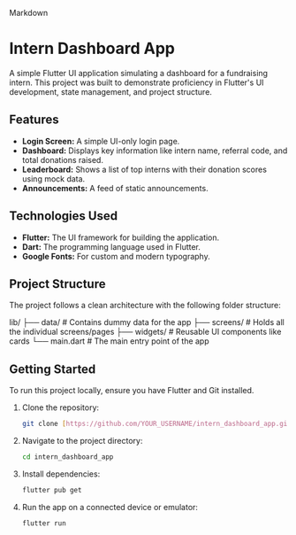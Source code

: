 Markdown

# Intern Dashboard App

A simple Flutter UI application simulating a dashboard for a fundraising intern. This project was built to demonstrate proficiency in Flutter's UI development, state management, and project structure.

## Features

- **Login Screen:** A simple UI-only login page.
- **Dashboard:** Displays key information like intern name, referral code, and total donations raised.
- **Leaderboard:** Shows a list of top interns with their donation scores using mock data.
- **Announcements:** A feed of static announcements.

## Technologies Used

- **Flutter:** The UI framework for building the application.
- **Dart:** The programming language used in Flutter.
- **Google Fonts:** For custom and modern typography.

## Project Structure

The project follows a clean architecture with the following folder structure:

lib/
├── data/           # Contains dummy data for the app
├── screens/        # Holds all the individual screens/pages
├── widgets/        # Reusable UI components like cards
└── main.dart       # The main entry point of the app


## Getting Started

To run this project locally, ensure you have Flutter and Git installed.

1.  Clone the repository:
    ```bash
    git clone [https://github.com/YOUR_USERNAME/intern_dashboard_app.git](https://github.com/YOUR_USERNAME/intern_dashboard_app.git)
    ```
2.  Navigate to the project directory:
    ```bash
    cd intern_dashboard_app
    ```
3.  Install dependencies:
    ```bash
    flutter pub get
    ```
4.  Run the app on a connected device or emulator:
    ```bash
    flutter run
    ```
